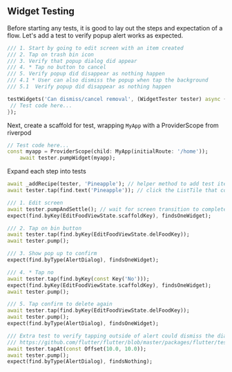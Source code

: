 ## Widget Testing

Before starting any tests, it is good to lay out the steps and expectation of a flow. Let's add a test to verify popup alert works as expected.
```dart
/// 1. Start by going to edit screen with an item created
/// 2. Tap on trash bin icon
/// 3. Verify that popup dialog did appear
/// 4. * Tap no button to cancel
/// 5. Verify popup did disappear as nothing happen
/// 4.1 * User can also dismiss the popup when tap the background
/// 5.1  Verify popup did disappear as nothing happen
```
 
```dart
testWidgets('Can dismiss/cancel removal', (WidgetTester tester) async {
 // Test code here...
});
```

Next, create a scaffold for test, wrapping `MyApp` with a ProviderScope from riverpod
```dart
// Test code here...
const myapp = ProviderScope(child: MyApp(initialRoute: '/home'));
    await tester.pumpWidget(myapp);
```

Expand each step into tests
```dart
await _addRecipe(tester, 'Pineapple'); // helper method to add test item quickly
await tester.tap(find.text('Pineapple')); // click the ListTile that contain newly created item

/// 1. Edit screen
await tester.pumpAndSettle(); // wait for screen transition to complete
expect(find.byKey(EditFoodViewState.scaffoldKey), findsOneWidget); 

/// 2. Tap on bin button
await tester.tap(find.byKey(EditFoodViewState.delFoodKey));
await tester.pump();

/// 3. Show pop up to confirm
expect(find.byType(AlertDialog), findsOneWidget);

/// 4. * Tap no
await tester.tap(find.byKey(const Key('No')));
expect(find.byKey(EditFoodViewState.scaffoldKey), findsOneWidget);
await tester.pump();

/// 5. Tap confirm to delete again
await tester.tap(find.byKey(EditFoodViewState.delFoodKey));
await tester.pump();
expect(find.byType(AlertDialog), findsOneWidget);

/// Extra test to verify tapping outside of alert could dismiss the dialog
/// https://github.com/flutter/flutter/blob/master/packages/flutter/test/material/dialog_test.dart
await tester.tapAt(const Offset(10.0, 10.0));
await tester.pump();
expect(find.byType(AlertDialog), findsNothing);
```

